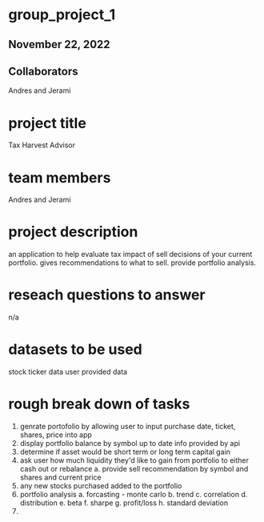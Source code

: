 # group_project_1

## November 22, 2022

## Collaborators
Andres and Jerami




# project title
Tax Harvest Advisor

# team members
Andres and Jerami

# project description
an application to help evaluate tax impact of sell decisions of your current portfolio.
gives recommendations to what to sell.
provide portfolio analysis.

# reseach questions to answer
n/a

# datasets to be used
stock ticker data
user provided data

# rough break down of tasks
1. genrate portofolio by allowing user to input purchase date, ticket, shares, price into app
2. display portfolio balance by symbol up to date info provided by api
3. determine if asset would be short term or long term capital gain
4. ask user how much liquidity they'd like to gain from portfolio to either cash out or rebalance
    a. provide sell recommendation by symbol and shares and current price
5. any new stocks purchased added to the portfolio
6. portfolio analysis
    a. forcasting - monte carlo
    b. trend
    c. correlation
    d. distribution
    e. beta
    f. sharpe
    g. profit/loss
    h. standard deviation
7. 